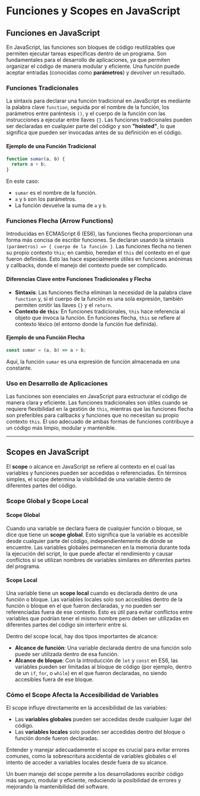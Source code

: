 # Funciones y Scopes en JavaScript

## Funciones en JavaScript

En JavaScript, las funciones son bloques de código reutilizables que permiten ejecutar tareas específicas dentro de un programa. Son fundamentales para el desarrollo de aplicaciones, ya que permiten organizar el código de manera modular y eficiente. Una función puede aceptar entradas (conocidas como **parámetros**) y devolver un resultado.

### Funciones Tradicionales

La sintaxis para declarar una función tradicional en JavaScript es mediante la palabra clave `function`, seguida por el nombre de la función, los parámetros entre paréntesis `()`, y el cuerpo de la función con las instrucciones a ejecutar entre llaves `{}`. Las funciones tradicionales pueden ser declaradas en cualquier parte del código y son **"hoisted"**, lo que significa que pueden ser invocadas antes de su definición en el código.

#### Ejemplo de una Función Tradicional

```javascript
function sumar(a, b) {
  return a + b;
}
```

En este caso:

- `sumar` es el nombre de la función.
- `a` y `b` son los parámetros.
- La función devuelve la suma de `a` y `b`.

### Funciones Flecha (Arrow Functions)

Introducidas en ECMAScript 6 (ES6), las funciones flecha proporcionan una forma más concisa de escribir funciones. Se declaran usando la sintaxis `(parámetros) => { cuerpo de la función }`. Las funciones flecha no tienen su propio contexto `this`; en cambio, heredan el `this` del contexto en el que fueron definidas. Esto las hace especialmente útiles en funciones anónimas y callbacks, donde el manejo del contexto puede ser complicado.

#### Diferencias Clave entre Funciones Tradicionales y Flecha

- **Sintaxis**: Las funciones flecha eliminan la necesidad de la palabra clave `function` y, si el cuerpo de la función es una sola expresión, también permiten omitir las llaves `{}` y el `return`.
- **Contexto de `this`**: En funciones tradicionales, `this` hace referencia al objeto que invoca la función. En funciones flecha, `this` se refiere al contexto léxico (el entorno donde la función fue definida).

#### Ejemplo de una Función Flecha

```javascript
const sumar = (a, b) => a + b;
```

Aquí, la función `sumar` es una expresión de función almacenada en una constante.

### Uso en Desarrollo de Aplicaciones

Las funciones son esenciales en JavaScript para estructurar el código de manera clara y eficiente. Las funciones tradicionales son útiles cuando se requiere flexibilidad en la gestión de `this`, mientras que las funciones flecha son preferibles para callbacks y funciones que no necesitan su propio contexto `this`. El uso adecuado de ambas formas de funciones contribuye a un código más limpio, modular y mantenible.

---

## Scopes en JavaScript

El **scope** o alcance en JavaScript se refiere al contexto en el cual las variables y funciones pueden ser accedidas o referenciadas. En términos simples, el scope determina la visibilidad de una variable dentro de diferentes partes del código.

### Scope Global y Scope Local

#### Scope Global

Cuando una variable se declara fuera de cualquier función o bloque, se dice que tiene un **scope global**. Esto significa que la variable es accesible desde cualquier parte del código, independientemente de dónde se encuentre. Las variables globales permanecen en la memoria durante toda la ejecución del script, lo que puede afectar el rendimiento y causar conflictos si se utilizan nombres de variables similares en diferentes partes del programa.

#### Scope Local

Una variable tiene un **scope local** cuando es declarada dentro de una función o bloque. Las variables locales solo son accesibles dentro de la función o bloque en el que fueron declaradas, y no pueden ser referenciadas fuera de ese contexto. Esto es útil para evitar conflictos entre variables que podrían tener el mismo nombre pero deben ser utilizadas en diferentes partes del código sin interferir entre sí.

Dentro del scope local, hay dos tipos importantes de alcance:

- **Alcance de función**: Una variable declarada dentro de una función solo puede ser utilizada dentro de esa función.
- **Alcance de bloque**: Con la introducción de `let` y `const` en ES6, las variables pueden ser limitadas al bloque de código (por ejemplo, dentro de un `if`, `for`, o `while`) en el que fueron declaradas, no siendo accesibles fuera de ese bloque.

### Cómo el Scope Afecta la Accesibilidad de Variables

El scope influye directamente en la accesibilidad de las variables:

- Las **variables globales** pueden ser accedidas desde cualquier lugar del código.
- Las **variables locales** solo pueden ser accedidas dentro del bloque o función donde fueron declaradas.

Entender y manejar adecuadamente el scope es crucial para evitar errores comunes, como la sobrescritura accidental de variables globales o el intento de acceder a variables locales desde fuera de su alcance.

Un buen manejo del scope permite a los desarrolladores escribir código más seguro, modular y eficiente, reduciendo la posibilidad de errores y mejorando la mantenibilidad del software.
